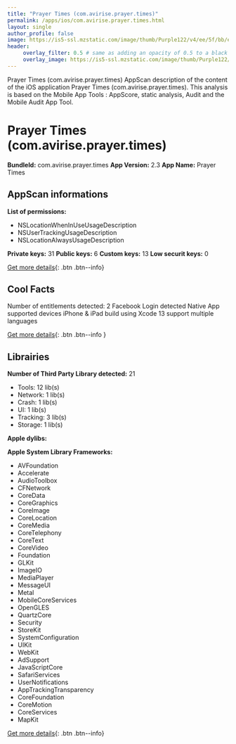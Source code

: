 ```yaml
---
title: "Prayer Times (com.avirise.prayer.times)"
permalink: /apps/ios/com.avirise.prayer.times.html
layout: single
author_profile: false
image: https://is5-ssl.mzstatic.com/image/thumb/Purple122/v4/ee/5f/bb/ee5fbbba-49c6-e72f-83b7-d2663b19403f/AppIcon-1x_U007emarketing-0-10-0-85-220.png/512x512bb.jpg
header: 
     overlay_filter: 0.5 # same as adding an opacity of 0.5 to a black background
     overlay_image: https://is5-ssl.mzstatic.com/image/thumb/Purple122/v4/ee/5f/bb/ee5fbbba-49c6-e72f-83b7-d2663b19403f/AppIcon-1x_U007emarketing-0-10-0-85-220.png/512x512bb.jpg
---
```

Prayer Times (com.avirise.prayer.times) AppScan description of the content of the iOS application Prayer Times (com.avirise.prayer.times). This analysis is based on the Mobile App Tools : AppScore, static analysis, Audit and the Mobile Audit App Tool.

# Prayer Times (com.avirise.prayer.times)

**BundleId:** com.avirise.prayer.times
**App Version:** 2.3
**App Name:** Prayer Times


## AppScan informations 

**List of permissions:** 
- NSLocationWhenInUseUsageDescription
- NSUserTrackingUsageDescription
- NSLocationAlwaysUsageDescription
  
  
**Private keys:** 31
**Public keys:** 6
**Custom keys:** 13
**Low securit keys:** 0
  
[Get more details](/pricing.html){: .btn .btn--info}

## Cool Facts

Number of entitlements detected: 2
Facebook Login detected
Native App
supported devices iPhone & iPad
build using Xcode 13
support multiple languages
  
[Get more details](/pricing.html){: .btn .btn--info }

## Librairies 
**Number of Third Party Library detected:** 21
- Tools: 12 lib(s)
- Network: 1 lib(s)
- Crash: 1 lib(s)
- UI: 1 lib(s)
- Tracking: 3 lib(s)
- Storage: 1 lib(s)


**Apple dylibs:**


**Apple System Library Frameworks:**
- AVFoundation
- Accelerate
- AudioToolbox
- CFNetwork
- CoreData
- CoreGraphics
- CoreImage
- CoreLocation
- CoreMedia
- CoreTelephony
- CoreText
- CoreVideo
- Foundation
- GLKit
- ImageIO
- MediaPlayer
- MessageUI
- Metal
- MobileCoreServices
- OpenGLES
- QuartzCore
- Security
- StoreKit
- SystemConfiguration
- UIKit
- WebKit
- AdSupport
- JavaScriptCore
- SafariServices
- UserNotifications
- AppTrackingTransparency
- CoreFoundation
- CoreMotion
- CoreServices
- MapKit


  
[Get more details](/pricing.html){: .btn .btn--info}

